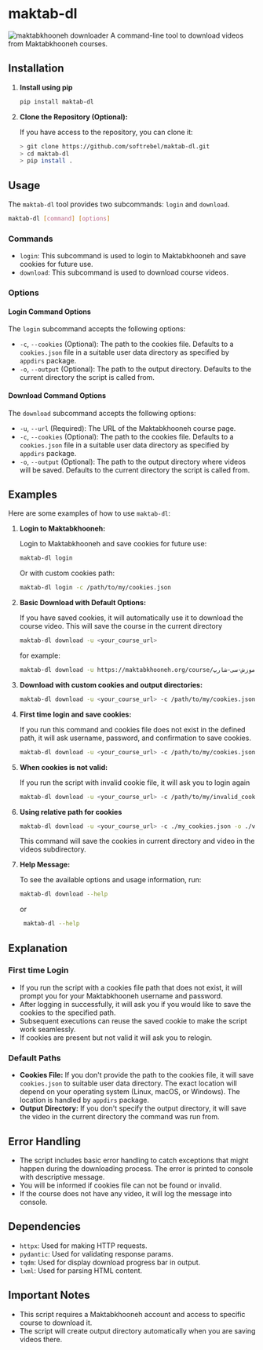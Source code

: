 
# maktab-dl
![maktabkhooneh downloader](https://raw.githubusercontent.com/softrebel/maktab-dl/refs/heads/main/assets/logo_designed_by_DALL%C2%B7E.webp)
A command-line tool to download videos from Maktabkhooneh courses.

## Installation


1. **Install using pip**

   ```bash
   pip install maktab-dl
   ```

1. **Clone the Repository (Optional):**

   If you have access to the repository, you can clone it:

   ```bash
   > git clone https://github.com/softrebel/maktab-dl.git
   > cd maktab-dl
   > pip install .
   ```

## Usage

The `maktab-dl` tool provides two subcommands: `login` and `download`.

```bash
maktab-dl [command] [options]
```

### Commands

- `login`: This subcommand is used to login to Maktabkhooneh and save cookies for future use.
- `download`: This subcommand is used to download course videos.

### Options

#### Login Command Options

The `login` subcommand accepts the following options:

- `-c`, `--cookies` (Optional): The path to the cookies file. Defaults to a `cookies.json` file in a suitable user data directory as specified by `appdirs` package.
- `-o`, `--output` (Optional): The path to the output directory. Defaults to the current directory the script is called from.

#### Download Command Options

The `download` subcommand accepts the following options:

- `-u`, `--url` (Required): The URL of the Maktabkhooneh course page.
- `-c`, `--cookies` (Optional): The path to the cookies file. Defaults to a `cookies.json` file in a suitable user data directory as specified by `appdirs` package.
- `-o`, `--output` (Optional): The path to the output directory where videos will be saved. Defaults to the current directory the script is called from.

## Examples

Here are some examples of how to use `maktab-dl`:

1.  **Login to Maktabkhooneh:**

    Login to Maktabkhooneh and save cookies for future use:

    ```bash
    maktab-dl login
    ```

    Or with custom cookies path:

    ```bash
    maktab-dl login -c /path/to/my/cookies.json
    ```

2.  **Basic Download with Default Options:**

    If you have saved cookies, it will automatically use it to download the course video. This will save the course in the current directory

    ```bash
    maktab-dl download -u <your_course_url>
    ```
    for example:
    ```bash
    maktab-dl download -u https://maktabkhooneh.org/course/آموزش-سی-شارپ-c-mk9558/
    ```


3.  **Download with custom cookies and output directories:**

    ```bash
    maktab-dl download -u <your_course_url> -c /path/to/my/cookies.json -o /path/to/my/output
    ```

4.  **First time login and save cookies:**

    If you run this command and cookies file does not exist in the defined path, it will ask username, password, and confirmation to save cookies.

    ```bash
    maktab-dl download -u <your_course_url> -c /path/to/my/cookies.json
    ```

5.  **When cookies is not valid:**

    If you run the script with invalid cookie file, it will ask you to login again

    ```bash
    maktab-dl download -u <your_course_url> -c /path/to/my/invalid_cookie.json
    ```

6.  **Using relative path for cookies**

    ```bash
    maktab-dl download -u <your_course_url> -c ./my_cookies.json -o ./videos
    ```
    This command will save the cookies in current directory and video in the videos subdirectory.

7.  **Help Message:**

    To see the available options and usage information, run:

    ```bash
    maktab-dl download --help
    ```
    or
    ```bash
     maktab-dl --help
    ```

## Explanation

### First time Login

-   If you run the script with a cookies file path that does not exist, it will prompt you for your Maktabkhooneh username and password.
-   After logging in successfully, it will ask you if you would like to save the cookies to the specified path.
-   Subsequent executions can reuse the saved cookie to make the script work seamlessly.
- If cookies are present but not valid it will ask you to relogin.

### Default Paths

-   **Cookies File:** If you don't provide the path to the cookies file, it will save `cookies.json` to suitable user data directory. The exact location will depend on your operating system (Linux, macOS, or Windows). The location is handled by `appdirs` package.
-   **Output Directory:** If you don't specify the output directory, it will save the video in the current directory the command was run from.

## Error Handling

-   The script includes basic error handling to catch exceptions that might happen during the downloading process. The error is printed to console with descriptive message.
-   You will be informed if cookies file can not be found or invalid.
-   If the course does not have any video, it will log the message into console.

## Dependencies

-   `httpx`: Used for making HTTP requests.
-   `pydantic`: Used for validating response params.
-   `tqdm`: Used for display download progress bar in output.
-   `lxml`: Used for parsing HTML content.


## Important Notes

-   This script requires a Maktabkhooneh account and access to specific course to download it.
-   The script will create output directory automatically when you are saving videos there.
